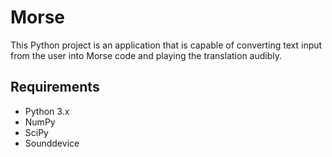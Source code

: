 # Morse

This Python project is an application that is capable of converting text input from the user into Morse code and playing the translation audibly.

## Requirements

- Python 3.x
- NumPy
- SciPy
- Sounddevice
